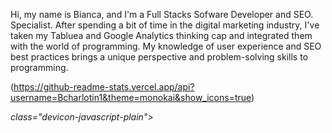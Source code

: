 <link rel="stylesheet" href="https://cdn.jsdelivr.net/gh/devicons/devicon@v2.14.0/devicon.min.css">

 Hi, my name is Bianca, and  I'm a Full Stacks Sofware Developer and SEO. Specialist.  After spending a bit of time in the digital marketing industry, I've taken my Tabluea and Google Analytics thinking cap and integrated them with the world of programming. My knowledge of user experience and SEO best practices brings a unique perspective and problem-solving skills to programming.
 
(https://github-readme-stats.vercel.app/api?username=Bcharlotin1&theme=monokai&show_icons=true)

<i>class="devicon-javascript-plain"></i>
